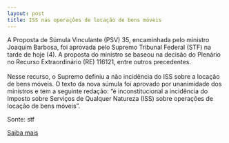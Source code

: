 ```yaml
---
layout: post
title: ISS nas operações de locação de bens móveis
---
```

<p>A Proposta de Súmula Vinculante (PSV) 35, encaminhada pelo ministro Joaquim Barbosa, foi aprovada pelo Supremo Tribunal Federal (STF) na tarde de hoje (4). A proposta do ministro se baseou na decisão do Plenário no Recurso Extraordinário (RE) 116121, entre outros precedentes.<br /><br />Nesse recurso, o Supremo definiu a não incidência do ISS sobre a locação de bens móveis. O texto da nova súmula foi aprovado por unanimidade dos ministros e tem a seguinte redação: “é inconstitucional a incidência do Imposto sobre Serviços de Qualquer Natureza (ISS) sobre operações de locação de bens móveis”.</p><p>Sonte: stf </p><p><a href="http://www.stf.jus.br/portal/cms/verNoticiaDetalhe.asp?idConteudo=119688" target="_blank">Saiba mais</a> </p>
